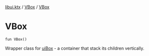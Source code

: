 [libui.ktx](../README.md) / [VBox](README.md) / [VBox](-v-box.md)

# VBox

`fun VBox()`

Wrapper class for [uiBox](../../libui/ui-box.md) - a container that stack its children vertically.
